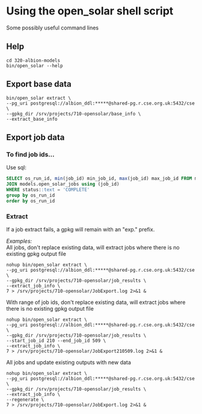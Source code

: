 # Using the open_solar shell script

Some possibly useful command lines

## Help
```commandline
cd 320-albion-models
bin/open_solar --help
```

## Export base data
```commandline
bin/open_solar extract \
--pg_uri postgresql://albion_ddl:*****@shared-pg.r.cse.org.uk:5432/cse \
--gpkg_dir /srv/projects/710-opensolar/base_info \
--extract_base_info
```

## Export job data
### To find job ids...
Use sql:
```sql
SELECT os_run_id, min(job_id) min_job_id, max(job_id) max_job_id FROM models.job_queue
JOIN models.open_solar_jobs using (job_id)
WHERE status::text = 'COMPLETE'
group by os_run_id
order by os_run_id
```

### Extract
If a job extract fails, a gpkg will remain with an "exp." prefix.

*Examples:*  
All jobs, don't replace existing data, will extract jobs 
where there is no existing gpkg output file
```commandline
nohup bin/open_solar extract \
--pg_uri postgresql://albion_ddl:*****@shared-pg.r.cse.org.uk:5432/cse \
--gpkg_dir /srv/projects/710-opensolar/job_results \
--extract_job_info \
7 > /srv/projects/710-opensolar/JobExport.log 2>&1 &
```

With range of job ids, don't replace existing data, will extract jobs 
where there is no existing gpkg output file
```commandline
nohup bin/open_solar extract \
--pg_uri postgresql://albion_ddl:*****@shared-pg.r.cse.org.uk:5432/cse \
--gpkg_dir /srv/projects/710-opensolar/job_results \
--start_job_id 210 --end_job_id 509 \
--extract_job_info \
7 > /srv/projects/710-opensolar/JobExport210509.log 2>&1 &
```

All jobs and update existing outputs with new data
```commandline
nohup bin/open_solar extract \
--pg_uri postgresql://albion_ddl:*****@shared-pg.r.cse.org.uk:5432/cse \
--gpkg_dir /srv/projects/710-opensolar/job_results \
--extract_job_info \
--regenerate \
7 > /srv/projects/710-opensolar/JobExport.log 2>&1 &
```